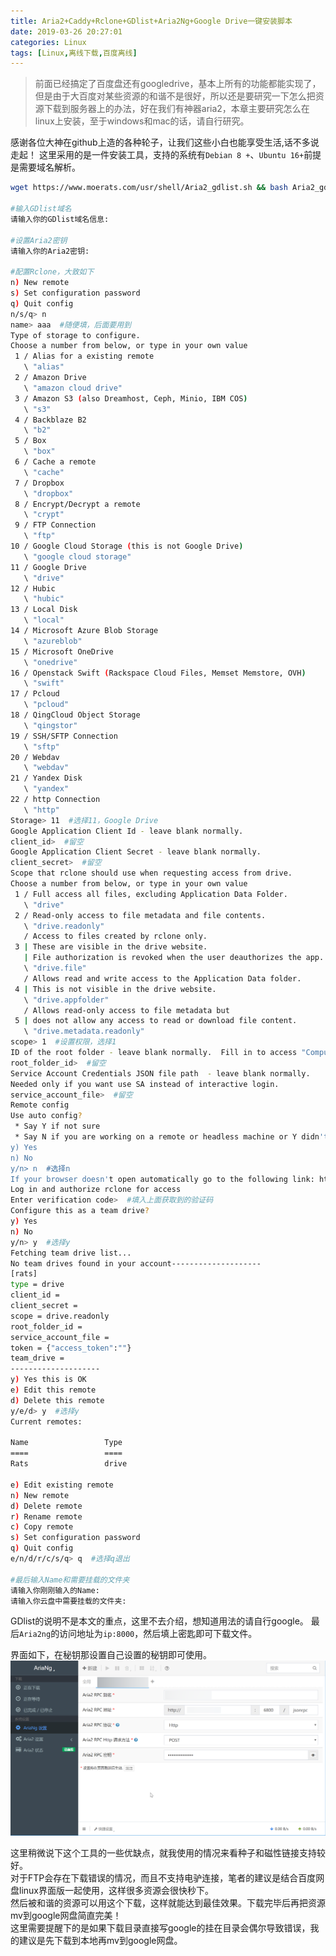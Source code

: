 ```yaml
---
title: Aria2+Caddy+Rclone+GDlist+Aria2Ng+Google Drive一键安装脚本
date: 2019-03-26 20:27:01
categories: Linux
tags: [Linux,离线下载,百度离线]
---
```


>前面已经搞定了百度盘还有googledrive，基本上所有的功能都能实现了，但是由于大百度对某些资源的和谐不是很好，所以还是要研究一下怎么把资源下载到服务器上的办法，好在我们有神器aria2，本章主要研究怎么在linux上安装，至于windows和mac的话，请自行研究。


感谢各位大神在github上造的各种轮子，让我们这些小白也能享受生活,话不多说走起！
这里采用的是一件安装工具，支持的系统有`Debian 8 +`、`Ubuntu 16+`前提是需要域名解析。

<!--more-->

```bash
wget https://www.moerats.com/usr/shell/Aria2_gdlist.sh && bash Aria2_gdlist.sh

#输入GDlist域名
请输入你的GDlist域名信息:

#设置Aria2密钥
请输入你的Aria2密钥:

#配置Rclone，大致如下
n) New remote
s) Set configuration password
q) Quit config
n/s/q> n
name> aaa  #随便填，后面要用到
Type of storage to configure.
Choose a number from below, or type in your own value
 1 / Alias for a existing remote
   \ "alias"
 2 / Amazon Drive
   \ "amazon cloud drive"
 3 / Amazon S3 (also Dreamhost, Ceph, Minio, IBM COS)
   \ "s3"
 4 / Backblaze B2
   \ "b2"
 5 / Box
   \ "box"
 6 / Cache a remote
   \ "cache"
 7 / Dropbox
   \ "dropbox"
 8 / Encrypt/Decrypt a remote
   \ "crypt"
 9 / FTP Connection
   \ "ftp"
10 / Google Cloud Storage (this is not Google Drive)
   \ "google cloud storage"
11 / Google Drive
   \ "drive"
12 / Hubic
   \ "hubic"
13 / Local Disk
   \ "local"
14 / Microsoft Azure Blob Storage
   \ "azureblob"
15 / Microsoft OneDrive
   \ "onedrive"
16 / Openstack Swift (Rackspace Cloud Files, Memset Memstore, OVH)
   \ "swift"
17 / Pcloud
   \ "pcloud"
18 / QingCloud Object Storage
   \ "qingstor"
19 / SSH/SFTP Connection
   \ "sftp"
20 / Webdav
   \ "webdav"
21 / Yandex Disk
   \ "yandex"
22 / http Connection
   \ "http"
Storage> 11  #选择11，Google Drive
Google Application Client Id - leave blank normally.
client_id>  #留空
Google Application Client Secret - leave blank normally.
client_secret>  #留空 
Scope that rclone should use when requesting access from drive.
Choose a number from below, or type in your own value
 1 / Full access all files, excluding Application Data Folder.
   \ "drive"
 2 / Read-only access to file metadata and file contents.
   \ "drive.readonly"
   / Access to files created by rclone only.
 3 | These are visible in the drive website.
   | File authorization is revoked when the user deauthorizes the app.
   \ "drive.file"
   / Allows read and write access to the Application Data folder.
 4 | This is not visible in the drive website.
   \ "drive.appfolder"
   / Allows read-only access to file metadata but
 5 | does not allow any access to read or download file content.
   \ "drive.metadata.readonly"
scope> 1  #设置权限，选择1
ID of the root folder - leave blank normally.  Fill in to access "Computers" folders. (see docs).
root_folder_id>  #留空 
Service Account Credentials JSON file path  - leave blank normally.
Needed only if you want use SA instead of interactive login.
service_account_file>  #留空 
Remote config
Use auto config?
 * Say Y if not sure
 * Say N if you are working on a remote or headless machine or Y didn't work
y) Yes
n) No
y/n> n  #选择n
If your browser doesn't open automatically go to the following link: https://xx  #复制到浏览器获取验证码
Log in and authorize rclone for access
Enter verification code>  #填入上面获取到的验证码
Configure this as a team drive?
y) Yes
n) No
y/n> y  #选择y
Fetching team drive list...
No team drives found in your account--------------------
[rats]
type = drive
client_id = 
client_secret = 
scope = drive.readonly
root_folder_id = 
service_account_file = 
token = {"access_token":""}
team_drive = 
--------------------
y) Yes this is OK
e) Edit this remote
d) Delete this remote
y/e/d> y  #选择y
Current remotes:

Name                 Type
====                 ====
Rats                 drive

e) Edit existing remote
n) New remote
d) Delete remote
r) Rename remote
c) Copy remote
s) Set configuration password
q) Quit config
e/n/d/r/c/s/q> q  #选择q退出

#最后输入Name和需要挂载的文件夹
请输入你刚刚输入的Name:
请输入你云盘中需要挂载的文件夹:

```
GDlist的说明不是本文的重点，这里不去介绍，想知道用法的请自行google。
最后`Aria2ng`的访问地址为`ip:8000`，然后填上密匙即可下载文件。

界面如下，在秘钥那设置自己设置的秘钥即可使用。
![ariaNg](aria2/1.png)

<p id="div-border-left-red">这里稍微说下这个工具的一些优缺点，就我使用的情况来看种子和磁性链接支持较好。</br>
对于FTP会存在下载错误的情况，而且不支持电驴连接，笔者的建议是结合百度网盘linux界面版一起使用，这样很多资源会很快秒下。</br>
然后被和谐的资源可以用这个下载，这样就能达到最佳效果。下载完毕后再把资源mv到google网盘简直完美！</br>
这里需要提醒下的是如果下载目录直接写google的挂在目录会偶尔导致错误，我的建议是先下载到本地再mv到google网盘。</p>